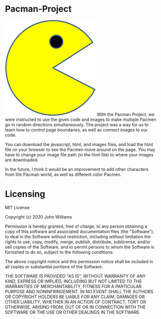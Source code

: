 # Pacman-Project
<img src="images/PacMan1.png" width='300'/>
With the Pacman Project, we were instructed to use the given code and images to make multiple Pacmen go in random directions simultaneously. The project was a way for us to learn how to control page boundaries, as well as connect images to our code.

You can download the javascript, html, and images files, and load the html file on your browser to see the Pacmen move around on the page. You may have to change your image file path (in the html file) to where your images are downloaded. 

In the future, I think it would be an improvement to add other characters from the Pacman world, as well as different color Pacmen.

# Licensing
MIT License

Copyright (c) 2020 John Williams

Permission is hereby granted, free of charge, to any person obtaining a copy of this software and associated documentation files (the "Software"), to deal in the Software without restriction, including without limitation the rights to use, copy, modify, merge, publish, distribute, sublicense, and/or sell copies of the Software, and to permit persons to whom the Software is furnished to do so, subject to the following conditions:

The above copyright notice and this permission notice shall be included in all copies or substantial portions of the Software.

THE SOFTWARE IS PROVIDED "AS IS", WITHOUT WARRANTY OF ANY KIND, EXPRESS OR IMPLIED, INCLUDING BUT NOT LIMITED TO THE WARRANTIES OF MERCHANTABILITY, FITNESS FOR A PARTICULAR PURPOSE AND NONINFRINGEMENT. IN NO EVENT SHALL THE AUTHORS OR COPYRIGHT HOLDERS BE LIABLE FOR ANY CLAIM, DAMAGES OR OTHER LIABILITY, WHETHER IN AN ACTION OF CONTRACT, TORT OR OTHERWISE, ARISING FROM, OUT OF OR IN CONNECTION WITH THE SOFTWARE OR THE USE OR OTHER DEALINGS IN THE SOFTWARE.
